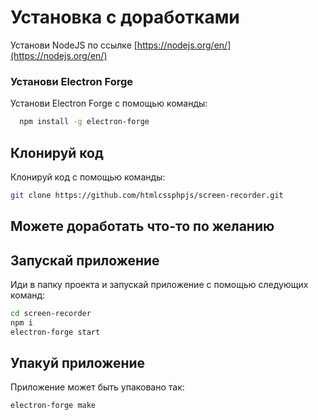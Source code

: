 # Установка с доработками

Установи NodeJS по ссылке [https://nodejs.org/en/](https://nodejs.org/en/)

### Установи Electron Forge

Установи Electron Forge с помощью команды:

```bash
  npm install -g electron-forge
```

## Клонируй код

Клонируй код с помощью команды:

```bash
git clone https://github.com/htmlcssphpjs/screen-recorder.git
```

## Можете доработать что-то по желанию

## Запускай приложение

Иди в папку проекта и запускай приложение с помощью следующих команд:

```bash
cd screen-recorder
npm i
electron-forge start
```

## Упакуй приложение

Приложение может быть упаковано так:

```bash
electron-forge make
```
